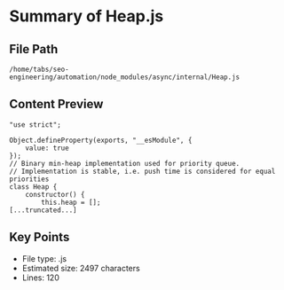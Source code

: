 # Summary of Heap.js
  
## File Path
`/home/tabs/seo-engineering/automation/node_modules/async/internal/Heap.js`

## Content Preview
```
"use strict";

Object.defineProperty(exports, "__esModule", {
    value: true
});
// Binary min-heap implementation used for priority queue.
// Implementation is stable, i.e. push time is considered for equal priorities
class Heap {
    constructor() {
        this.heap = [];
[...truncated...]
```

## Key Points
- File type: .js
- Estimated size: 2497 characters
- Lines: 120
